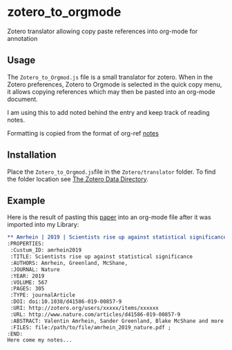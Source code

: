# zotero_to_orgmode
Zotero translator allowing copy paste references into org-mode for annotation

## Usage
The `Zotero_to_Orgmod.js` file is a small translator for zotero. When in the Zotero preferences, Zotero to Orgmode is selected in the quick copy menu, it allows copying references which may then be pasted into an org-mode document.

I am using this to add noted behind the entry and keep track of reading notes.

Formatting is copied from the format of org-ref [notes](https://github.com/jkitchin/org-ref/blob/master/org-ref.org#setting-up-notes-to-work-with-multiple-notesorg-files) 

## Installation
Place the `Zotero_to_Orgmod.js`file in the `Zotero/translator` folder. To find the folder location see [The Zotero Data Directory](https://www.zotero.org/support/zotero_data).

## Example
Here is the result of pasting this [paper](https://www.nature.com/articles/d41586-019-00857-9) into an org-mode file after it was imported into my Library:

```org
** Amrhein | 2019 | Scientists rise up against statistical significance | Nature
:PROPERTIES:
 :Custum_ID: amrhein2019
 :TITLE: Scientists rise up against statistical significance
 :AUTHORS: Amrhein, Greenland, McShane, 
 :JOURNAL: Nature
 :YEAR: 2019
 :VOLUME: 567
 :PAGES: 305
 :TYPE: journalArticle
 :DOI: doi:10.1038/d41586-019-00857-9
 :URI: http://zotero.org/users/xxxxx/items/xxxxxx
 :URL: http://www.nature.com/articles/d41586-019-00857-9
 :ABSTRACT: Valentin Amrhein, Sander Greenland, Blake McShane and more than 800 signatories call for an end to hyped claims and the dismissal of possibly crucial effects.
 :FILES: file:/path/to/file/amrhein_2019_nature.pdf ; 
:END:
Here come my notes...
```
